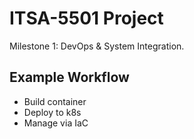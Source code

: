 # ITSA-5501 Project

Milestone 1: DevOps & System Integration.

## Example Workflow
- Build container
- Deploy to k8s
- Manage via IaC
